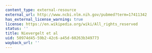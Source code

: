```yaml
---
content_type: external-resource
external_url: http://www.ncbi.nlm.nih.gov/pubmed?term=17411342
has_external_license_warning: true
license: https://en.wikipedia.org/wiki/All_rights_reserved
status: ''
title: Nievergelt et al
uid: 50974d45-59b2-42c6-a45d-60263b349773
wayback_url: ''
---
```

